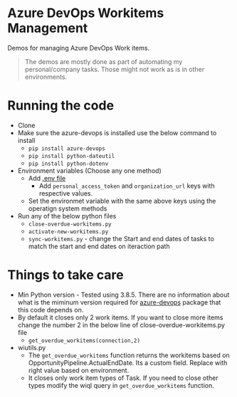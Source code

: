 # Azure DevOps Workitems Management

Demos for managing Azure DevOps Work items.

> The demos are mostly done as part of automating my personal/company tasks. Those might not work as is in other environments.

# Running the code

- Clone
- Make sure the azure-devops is installed use the below command to install
  - `pip install azure-devops`
  - `pip install python-dateutil`
  - `pip install python-dotenv`
- Environment variables (Choose any one method)
  - Add [.env file](https://pypi.org/project/python-dotenv/)
    - Add `personal_access_token` and `organization_url` keys with respective values.
  - Set the environmet variable with the same above keys using the operatign system methods
- Run any of the below python files
    - `close-overdue-workitems.py`
    - `activate-new-workitems.py`
    - `sync-workitems.py` - change the Start and end dates of tasks to match the start and end dates on iteraction path

# Things to take care

- Min Python version - Tested using 3.8.5. There are no information about what is the miminum version required for [azure-devops](https://github.com/microsoft/azure-devops-python-api/) package that this code depends on.
- By default it closes only 2 work items. If you want to close more items change the number 2 in the below line of close-overdue-workitems.py file
  - `get_overdue_workitems(connection,2)`
- wiutils.py
  - The `get_overdue_workitems` function returns the workitems based on OpportunityPipeline.ActualEndDate. Its a custom field. Replace with right value based on environment.
  - It closes only work item types of Task. If you need to close other types modify the wiql query in `get_overdue_workitems` function. 
